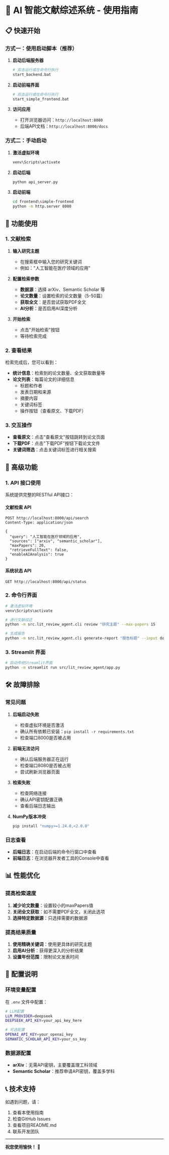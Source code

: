 # 🚀 AI 智能文献综述系统 - 使用指南

## 📋 快速开始

### 方式一：使用启动脚本（推荐）

1. **启动后端服务器**
   ```bash
   # 双击运行或在命令行执行
   start_backend.bat
   ```
   
2. **启动前端界面**
   ```bash
   # 双击运行或在命令行执行
   start_simple_frontend.bat
   ```

3. **访问应用**
   - 打开浏览器访问：`http://localhost:8080`
   - 后端API文档：`http://localhost:8000/docs`

### 方式二：手动启动

1. **激活虚拟环境**
   ```bash
   venv\Scripts\activate
   ```

2. **启动后端**
   ```bash
   python api_server.py
   ```

3. **启动前端**
   ```bash
   cd frontend\simple-frontend
   python -m http.server 8080
   ```

## 🎯 功能使用

### 1. 文献检索

1. **输入研究主题**
   - 在搜索框中输入您的研究关键词
   - 例如："人工智能在医疗领域的应用"

2. **配置检索参数**
   - **数据源**：选择 arXiv、Semantic Scholar 等
   - **论文数量**：设置检索的论文数量（5-50篇）
   - **获取全文**：是否尝试获取PDF全文
   - **AI分析**：是否启用AI深度分析

3. **开始检索**
   - 点击"开始检索"按钮
   - 等待检索完成

### 2. 查看结果

检索完成后，您可以看到：

- **统计信息**：检索到的论文数量、全文获取数量等
- **论文列表**：每篇论文的详细信息
  - 标题和作者
  - 发表日期和来源
  - 摘要内容
  - 关键词标签
  - 操作按钮（查看原文、下载PDF）

### 3. 交互操作

- **查看原文**：点击"查看原文"按钮跳转到论文页面
- **下载PDF**：点击"下载PDF"按钮下载论文文件
- **关键词筛选**：点击关键词标签进行相关搜索

## 🔧 高级功能

### 1. API 接口使用

系统提供完整的RESTful API接口：

#### 文献检索 API
```http
POST http://localhost:8000/api/search
Content-Type: application/json

{
  "query": "人工智能在医疗领域的应用",
  "sources": ["arxiv", "semantic_scholar"],
  "maxPapers": 20,
  "retrieveFullText": false,
  "enableAIAnalysis": true
}
```

#### 系统状态 API
```http
GET http://localhost:8000/api/status
```

### 2. 命令行界面

```bash
# 激活虚拟环境
venv\Scripts\activate

# 进行文献综述
python -m src.lit_review_agent.cli review "研究主题" --max-papers 15

# 生成报告
python -m src.lit_review_agent.cli generate-report "报告标题" --input data.json --output report.md
```

### 3. Streamlit 界面

```bash
# 启动传统Streamlit界面
python -m streamlit run src/lit_review_agent/app.py
```

## 🛠️ 故障排除

### 常见问题

1. **后端启动失败**
   - 检查虚拟环境是否激活
   - 确认所有依赖已安装：`pip install -r requirements.txt`
   - 检查端口8000是否被占用

2. **前端无法访问**
   - 确认后端服务器正在运行
   - 检查端口8080是否被占用
   - 尝试刷新浏览器页面

3. **检索失败**
   - 检查网络连接
   - 确认API密钥配置正确
   - 查看后端日志输出

4. **NumPy版本冲突**
   ```bash
   pip install "numpy>=1.24.0,<2.0.0"
   ```

### 日志查看

- **后端日志**：在启动后端的命令行窗口中查看
- **前端日志**：在浏览器开发者工具的Console中查看

## 📊 性能优化

### 提高检索速度

1. **减少论文数量**：设置较小的maxPapers值
2. **关闭全文获取**：如不需要PDF全文，关闭此选项
3. **选择特定数据源**：只选择需要的数据源

### 提高结果质量

1. **使用精确关键词**：使用更具体的研究主题
2. **启用AI分析**：获得更深入的分析结果
3. **设置年份范围**：限制论文发表时间

## 🔐 配置说明

### 环境变量配置

在 `.env` 文件中配置：

```bash
# LLM配置
LLM_PROVIDER=deepseek
DEEPSEEK_API_KEY=your_api_key_here

# 可选配置
OPENAI_API_KEY=your_openai_key
SEMANTIC_SCHOLAR_API_KEY=your_ss_key
```

### 数据源配置

- **arXiv**：无需API密钥，主要覆盖理工科领域
- **Semantic Scholar**：推荐申请API密钥，覆盖多学科

## 📞 技术支持

如遇到问题，请：

1. 查看本使用指南
2. 检查GitHub Issues
3. 查看项目README.md
4. 联系开发团队

---

**祝您使用愉快！** 🎉 
